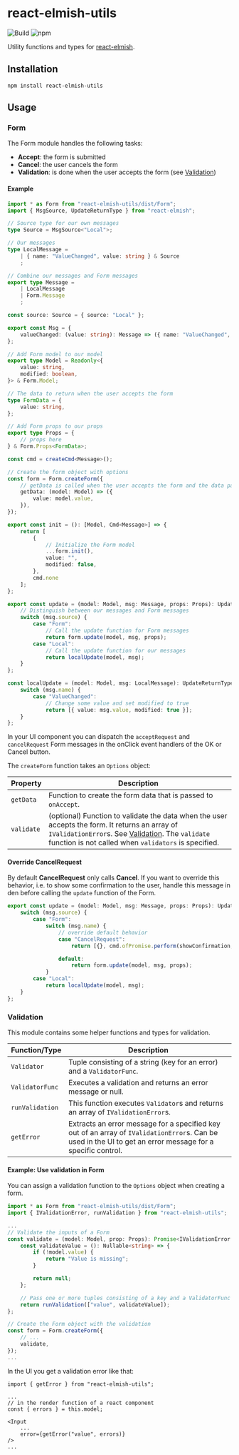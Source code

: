 # react-elmish-utils

![Build](https://github.com/atheck/react-elmish-utils/actions/workflows/main.yml/badge.svg)
![npm](https://img.shields.io/npm/v/react-elmish-utils)

Utility functions and types for [react-elmish](https://www.npmjs.com/package/react-elmish).

## Installation

`npm install react-elmish-utils`

## Usage

### Form

The Form module handles the following tasks:

* **Accept**: the form is submitted
* **Cancel**: the user cancels the form
* **Validation**: is done when the user accepts the form (see [Validation](#validation))

#### Example

~~~ts
import * as Form from "react-elmish-utils/dist/Form";
import { MsgSource, UpdateReturnType } from "react-elmish";

// Source type for our own messages
type Source = MsgSource<"Local">;

// Our messages
type LocalMessage =
    | { name: "ValueChanged", value: string } & Source
    ;

// Combine our messages and Form messages
export type Message =
    | LocalMessage
    | Form.Message
    ;

const source: Source = { source: "Local" };

export const Msg = {
    valueChanged: (value: string): Message => ({ name: "ValueChanged", value, ...source }),
};

// Add Form model to our model
export type Model = Readonly<{
    value: string,
    modified: boolean,
}> & Form.Model;

// The data to return when the user accepts the form
type FormData = {
    value: string,
};

// Add Form props to our props
export type Props = {
    // props here
} & Form.Props<FormData>;

const cmd = createCmd<Message>();

// Create the form object with options
const form = Form.createForm({
    // getData is called when the user accepts the form and the data passes validation
    getData: (model: Model) => ({
        value: model.value,
    }),
});

export const init = (): [Model, Cmd<Message>] => {
    return [
        {
            // Initialize the Form model
            ...form.init(),
            value: "",
            modified: false,
        },
        cmd.none
    ];
};

export const update = (model: Model, msg: Message, props: Props): UpdateReturnType<Model, Message> => {
    // Distinguish between our messages and Form messages
    switch (msg.source) {
        case "Form":
            // Call the update function for Form messages
            return form.update(model, msg, props);
        case "Local":
            // Call the update function for our messages
            return localUpdate(model, msg);
    }
};

const localUpdate = (model: Model, msg: LocalMessage): UpdateReturnType<Model, LocalMessage> => {
    switch (msg.name) {
        case "ValueChanged":
            // Change some value and set modified to true
            return [{ value: msg.value, modified: true }];
    }
};
~~~

In your UI component you can dispatch the `acceptRequest` and `cancelRequest` Form messages in the onClick event handlers of the OK or Cancel button.

The `createForm` function takes an `Options` object:

| Property | Description |
| --- | --- |
| `getData` | Function to create the form data that is passed to `onAccept`. |
| `validate` | (optional) Function to validate the data when the user accepts the form. It returns an array of `IValidationError`s. See [Validation](#validation). The `validate` function is not called when `validators` is specified. |

#### Override CancelRequest

By default **CancelRequest** only calls **Cancel**. If you want to override this behavior, i.e. to show some confirmation to the user, handle this message in den before calling the `update` function of the Form.

~~~ts
export const update = (model: Model, msg: Message, props: Props): UpdateReturnType<Model, Message> => {
    switch (msg.source) {
        case "Form":
            switch (msg.name) {
                // override default behavior
                case "CancelRequest":
                    return [{}, cmd.ofPromise.perform(showConfirmation, Msg.cancel)];

                default:
                    return form.update(model, msg, props);
            }
        case "Local":
            return localUpdate(model, msg);
    }
};
~~~

### Validation

This module contains some helper functions and types for validation.

| Function/Type | Description |
| --- | --- |
| `Validator` | Tuple consisting of a string (key for an error) and a `ValidatorFunc`. |
| `ValidatorFunc` | Executes a validation and returns an error message or null. |
| `runValidation` | This function executes `Validator`s and returns an array of `IValidationError`s. |
| `getError` | Extracts an error message for a specified key out of an array of `IValidationError`s. Can be used in the UI to get an error message for a specific control. |

#### Example: Use validation in Form

You can assign a validation function to the `Options` object when creating a form.

~~~ts
import * as Form from "react-elmish-utils/dist/Form";
import { IValidationError, runValidation } from "react-elmish-utils";

...
// Validate the inputs of a Form
const validate = (model: Model, prop: Props): Promise<IValidationError []> => {
    const validateValue = (): Nullable<string> => {
        if (!model.value) {
            return "Value is missing";
        }

        return null;
    };

    // Pass one or more tuples consisting of a key and a ValidatorFunc to runValidation
    return runValidation(["value", validateValue]);
};

// Create the Form object with the validation
const form = Form.createForm({
    // ...
    validate,
});
...
~~~

In the UI you get a validation error like that:

~~~tsx
import { getError } from "react-elmish-utils";

...
// in the render function of a react component
const { errors } = this.model;

<Input
    ...
    error={getError("value", errors)}
/>
...
~~~
